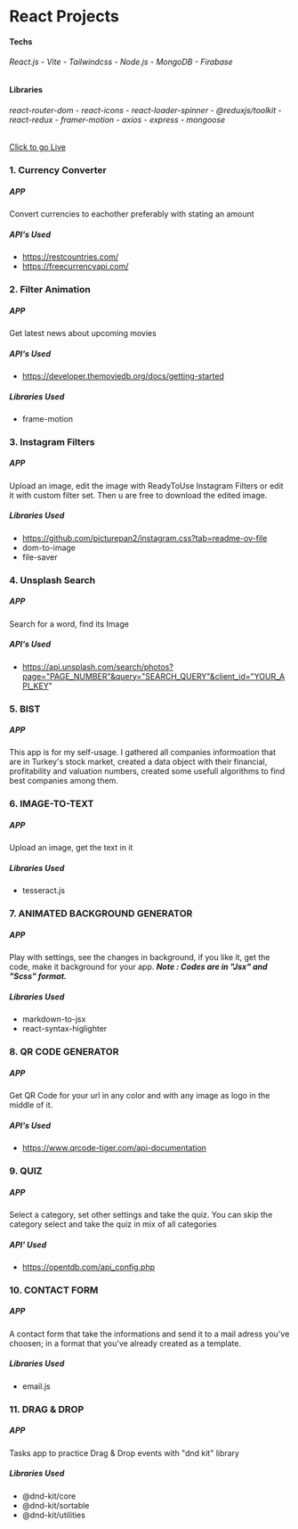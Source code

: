 # React Projects

#### Techs

###### React.js - Vite - Tailwindcss - Node.js - MongoDB - Firabase

#### Libraries

###### react-router-dom - react-icons - react-loader-spinner - @reduxjs/toolkit - react-redux - framer-motion - axios - express - mongoose

[Click to go Live](https://nurio34.github.io/vite-react-projects/)

### 1. Currency Converter

##### APP

Convert currencies to eachother preferably with stating an amount

##### API's Used

-   https://restcountries.com/
-   https://freecurrencyapi.com/

### 2. Filter Animation

##### APP

Get latest news about upcoming movies

##### API's Used

-   https://developer.themoviedb.org/docs/getting-started

##### Libraries Used

-   frame-motion

### 3. Instagram Filters

##### APP

Upload an image, edit the image with ReadyToUse Instagram Filters or edit it with custom filter set. Then u are free to download the edited image.

##### Libraries Used

-   https://github.com/picturepan2/instagram.css?tab=readme-ov-file
-   dom-to-image
-   file-saver

### 4. Unsplash Search

##### APP

Search for a word, find its Image

##### API's Used

-   https://api.unsplash.com/search/photos?page="PAGE_NUMBER"&query="SEARCH_QUERY"&client_id="YOUR_API_KEY"

### 5. BIST

##### APP

This app is for my self-usage. I gathered all companies informoation that are in Turkey's stock market, created a data object with their financial, profitability and valuation numbers, created some usefull algorithms to find best companies among them.

### 6. IMAGE-TO-TEXT

##### APP

Upload an image, get the text in it

##### Libraries Used

-   tesseract.js

### 7. ANIMATED BACKGROUND GENERATOR

##### APP

Play with settings, see the changes in background, if you like it, get the code, make it background for your app.
**_Note : Codes are in "Jsx" and "Scss" format._**

##### Libraries Used

-   markdown-to-jsx
-   react-syntax-higlighter

### 8. QR CODE GENERATOR

##### APP

Get QR Code for your url in any color and with any image as logo in the middle of it.

##### API's Used

-   https://www.qrcode-tiger.com/api-documentation

### 9. QUIZ

##### APP

Select a category, set other settings and take the quiz. You can skip the category select and take the quiz in mix of all categories

##### API' Used

-   https://opentdb.com/api_config.php

### 10. CONTACT FORM

##### APP

A contact form that take the informations and send it to a mail adress you've choosen; in a format that you've already created as a template.

##### Libraries Used

-   email.js

### 11. DRAG & DROP

##### APP

Tasks app to practice Drag & Drop events with "dnd kit" library

##### Libraries Used

-   @dnd-kit/core
-   @dnd-kit/sortable
-   @dnd-kit/utilities
